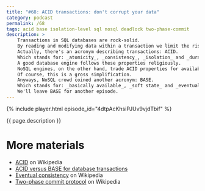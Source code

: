 ```yaml
---
title: "#68: ACID transactions: don't corrupt your data"
category: podcast
permalink: /68
tags: acid base isolation-level sql nosql deadlock two-phase-commit
description: >
    Transactions in SQL databases are rock-solid.
    By reading and modifying data within a transaction we limit the risk of data corruption.
    Actually, there's an acronym describing transactions: ACID.
    Which stands for: _atomicity_, _consistency_, _isolation_ and _durability_.
    A good database engine follows these properties religiously.
    NoSQL engines, on the other hand, trade ACID properties for availability or speed.
    Of course, this is a gross simplification.
    Anyways, NoSQL crowd coined another acronym: BASE.
    Which stands for: _basically available_, _soft state_ and _eventually consistent_.
    We'll leave BASE for another episode.
---
```


{% include player.html episode_id="4dtpAcKhsiPJUv9vjdTbif" %}

{{ page.description }}

<!--
When it comes to ACID, _A_ means _atomicity_.
Simply put, if you make multiple changes to your database, either all or none of them are persisted.
Contrast that to a typical NoSQL database.
Imagine your application modifies two records or documents.
If either your application or DB engine dies in between two writes, only one of them is saved.
Your database is now inconsistent.

Talking about consistency, this is what _C_ in _ACID_ stands for.
This is not really a property of a transaction.
It's more of a feature provided by SQL database.
If your transactions are well-defined, DB engines guarantee to keep the database in a consistent state.
Even if your app dies between two writes, the transaction will abort as if nothing happened.

_I_ means _isolation_.
This is a hard one to provide.
In an ideal world, the database engine should behave as if all transactions run sequentially.
In other words, there are no interactions between transactions.
Of course, this would limit scalability.
So SQL engines have a few tricks.

First, if two transactions are not interacting with the same data, it's fine to run them concurrently.
Only if they do, one transaction must wait for the other to complete.
This means that if one transaction reads the whole table, no other transaction can even touch that table.
This, again, is quite limiting.
So we can actually loosen up these guarantees.
They are called isolation levels.

The strongest isolation level, called _serialized_, is the ideal one described above.
The weakest isolation level, called _read uncommitted_, essentially turns off isolation.
And there are a few levels in between.
It is your responsibility, as a developer, to choose the right level.
Or at least figure out, what is the default isolation level in your application.

Finally, _D_ in ACID stands for _durability_.
That's a no-brainer.
If the database said it committed your transaction, it's guaranteed to store it on disk, safely.

Implementing all these properties is actually quite challenging.
There are a few techniques like write-ahead logging, locks and multi-version concurrency control.
Moreover, the abstraction may leak in the form of deadlocks.
They may occur if two transactions are accessing the same database rows in an unfortunate order.
What will happen is two transactions will wait indefinitely for the other one to complete.

The complexity doesn't end here.
Some databases support distributed transactions via two-phase commit.
Theoretically, you can have ACID properties over multiple databases.
In practice, two-phase commits are rather slow and may fail in an inconsistent state, anyway.

That's it, thanks for listening, bye!
-->

# More materials

* [ACID](https://en.wikipedia.org/wiki/ACID) on Wikipedia
* [ACID versus BASE for database transactions](https://www.johndcook.com/blog/2009/07/06/brewer-cap-theorem-base/)
* [Eventual consistency](https://en.wikipedia.org/wiki/Eventual_consistency) on Wikipedia
* [Two-phase commit protocol](https://en.wikipedia.org/wiki/Two-phase_commit_protocol) on Wikipedia

